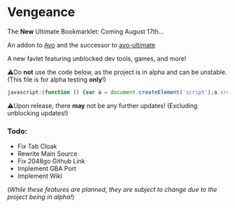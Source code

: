 # Vengeance
The **New** Ultimate Bookmarklet: Coming August 17th...

An addon to [Avo](https://github.com/FogNetwork/Avo) and the successor to [avo-ultimate](https://github.com/Browncha023/avo-ultimate)

A new favlet featuring unblocked dev tools, games, and more!

⚠️Do **not** use the code below, as the project is in alpha and can be unstable. (This file is for alpha testing **only**!)

```js
javascript:(function () {var a = document.createElement('script');a.src = 'https://cdn.jsdelivr.net/gh/Browncha023/Vengeance@v1.0.0-alpha/script.min.js';document.body.appendChild(a);}())
```

⚠️Upon release, there **may** not be any further updates! (Excluding unblocking updates!)

### Todo:
- Fix Tab Cloak
- Rewrite Main Source
- Fix 2048go Github Link
- Implement GBA Port
- Implement Wiki

(*While these features are planned, they are subject to change due to the project being in alpha!*)
